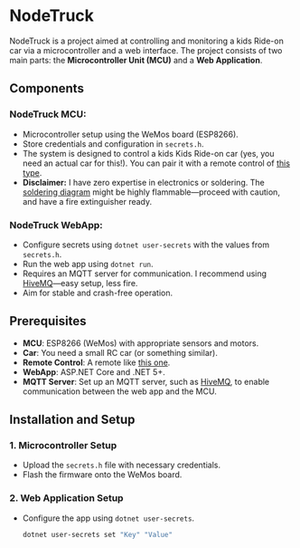 # NodeTruck

NodeTruck is a project aimed at controlling and monitoring a kids Ride-on car via a microcontroller and a web interface. The project consists of two main parts: the **Microcontroller Unit (MCU)** and a **Web Application**.

## Components

### NodeTruck MCU:
- Microcontroller setup using the WeMos board (ESP8266).
- Store credentials and configuration in `secrets.h`.
- The system is designed to control a kids Kids Ride-on car (yes, you need an actual car for this!). You can pair it with a remote control of [this type](https://www.aliexpress.com/item/1005007166105465.html).
- **Disclaimer:** I have zero expertise in electronics or soldering. The [soldering diagram](https://github.com/martinpartin/NodeTruck/blob/6b665cc0c752c294dc6a638f0e604b1d3ef2b887/docs/circuit.drawio.png) might be highly flammable—proceed with caution, and have a fire extinguisher ready.

### NodeTruck WebApp:
- Configure secrets using `dotnet user-secrets` with the values from `secrets.h`.
- Run the web app using `dotnet run`.
- Requires an MQTT server for communication. I recommend using [HiveMQ](https://www.hivemq.com/)—easy setup, less fire.
- Aim for stable and crash-free operation.

## Prerequisites

- **MCU**: ESP8266 (WeMos) with appropriate sensors and motors.
- **Car**: You need a small RC car (or something similar).
- **Remote Control**: A remote like [this one](https://www.aliexpress.com/item/1005007166105465.html).
- **WebApp**: ASP.NET Core and .NET 5+.
- **MQTT Server**: Set up an MQTT server, such as [HiveMQ](https://www.hivemq.com/), to enable communication between the web app and the MCU.

## Installation and Setup

### 1. Microcontroller Setup
- Upload the `secrets.h` file with necessary credentials.
- Flash the firmware onto the WeMos board.

### 2. Web Application Setup
- Configure the app using `dotnet user-secrets`.
  ```bash
  dotnet user-secrets set "Key" "Value"
